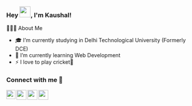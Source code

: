 ### Hey <img src="https://github.com/TheDudeThatCode/TheDudeThatCode/blob/master/Assets/Hi.gif" width="29px">, I'm Kaushal!

👨🏻‍💻  About Me
- 🎓 I’m currently studying in Delhi Technological University (Formerly DCE)
- 🌱 I’m currently learning Web Development
- ⚡ I love to play cricket🏏


### Connect with me 💬

<a href="https://www.linkedin.com/in/kaushal-thakur-81bb2022b/">
  <img align="left" width="24px" src="https://cdn-icons-png.flaticon.com/512/174/174857.png"  />
</a>
<a href="https://twitter.com/Kaushalstwt">
  <img align="left" width="26px" src="https://logodownload.org/wp-content/uploads/2014/09/twitter-logo-6.png" />
</a>
<a href="mailto:thakurkaushal@gmail.com">
  <img align="left" width="26px" src="https://cdn-icons-png.flaticon.com/512/281/281769.png" />
</a>
<a href="https://www.instagram.com/Kaushalk965/">
  <img align="left" width="26px" src="https://upload.wikimedia.org/wikipedia/commons/thumb/a/a5/Instagram_icon.png/1024px-Instagram_icon.png" />
</a>
